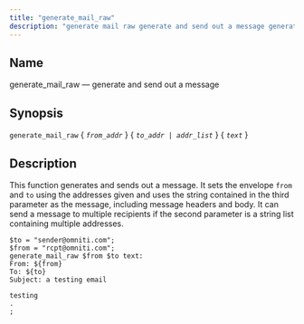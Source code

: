 ```yaml
---
title: "generate_mail_raw"
description: "generate mail raw generate and send out a message generate mail raw from addr to addr addr list text This function generates and sends out a message It sets the envelope from and to using the addresses given and uses the string contained in the third parameter as the message..."
---
```


<a name="sieve.ref.generate_mail_raw"></a> 
## Name

generate_mail_raw — generate and send out a message

## Synopsis

`generate_mail_raw` { *`from_addr`* } { *`to_addr | addr_list`*              } { *`text`* }

<a name="idp30854608"></a> 
## Description

This function generates and sends out a message. It sets the envelope `from` and `to` using the addresses given and uses the string contained in the third parameter as the message, including message headers and body. It can send a message to multiple recipients if the second parameter is a string list containing multiple addresses.

<a name="example.generate_mail_raw"></a> 


```
$to = "sender@omniti.com";
$from = "rcpt@omniti.com";
generate_mail_raw $from $to text:
From: ${from}
To: ${to}
Subject: a testing email

testing
.
;
```